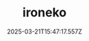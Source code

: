 ---
title: ironeko
url: https://ironeko.com
date: "2025-03-21T15:47:17.557Z"
collection:
  - Favourites
type: Collections
kind: website
---